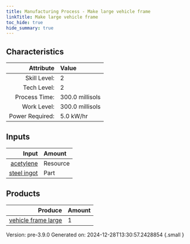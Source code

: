 ```yaml
---
title: Manufacturing Process - Make large vehicle frame
linkTitle: Make large vehicle frame
toc_hide: true
hide_summary: true
---
```



## Characteristics

| Attribute      | Value |
|--------:|:------|
|Skill Level:|2|
|Tech Level:|2|
|Process Time:|300.0 millisols|
|Work Level:|300.0 millisols|
|Power Required:|5.0 kW/hr|

## Inputs

| Input      | Amount |
|--------:|:------|
|[acetylene](/docs/definitions/resource/acetylene)|Resource|1.0 kg|
|[steel ingot](/docs/definitions/part/steel-ingot)|Part|10|

## Products


| Produce      | Amount |
|--------:|:------|
|[vehicle frame large](/docs/definitions/part/vehicle-frame-large)|1|


Version: pre-3.9.0 Generated on: 2024-12-28T13:30:57.2428854
{.small }

